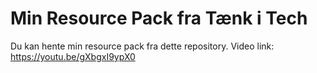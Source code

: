 # Min Resource Pack fra Tænk i Tech
Du kan hente min resource pack fra dette repository.
Video link: https://youtu.be/gXbgxI9ypX0
